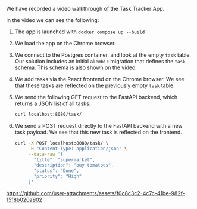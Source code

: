 We have recorded a video walkthrough of the Task Tracker App.

In the video we can see the following:

1.  The app is launched with `docker compose up --build`

2.  We load the app on the Chrome browser.

3.  We connect to the Postgres container, and look at the empty `task` table. Our solution includes an initial `alembic` migration that defines the `task` schema. This schema is also shown on the video.

4.  We add tasks via the React frontend on the Chrome browser. We see that these tasks are reflected on the previously empty `task` table.

5.  We send the following GET request to the FastAPI backend, which returns a JSON list of all tasks:
    
    ```sh
    curl localhost:8080/task/
    ```

6.  We send a POST request directly to the FastAPI backend with a new task payload. We see that this new task is reflected on the frontend.
    
    ```sh
    curl -X POST localhost:8080/task/ \
         -H "Content-Type: application/json" \
         --data-raw '{
           "title": "supermarket",
           "description": "buy tomatoes",
           "status": "Done",
           "priority": "High"
         }'
    ```



https://github.com/user-attachments/assets/f0c8c3c2-4c7c-41be-982f-15f8b020a902




